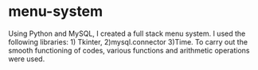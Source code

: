 # menu-system
Using Python and MySQL, I created a full stack menu system. I used the following libraries: 1) Tkinter, 2)mysql.connector 3)Time. To carry out the smooth functioning of codes, various functions and arithmetic operations were used.
